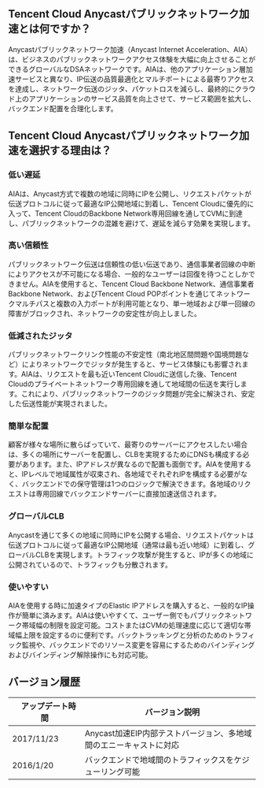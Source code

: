 ## Tencent Cloud Anycastパブリックネットワーク加速とは何ですか？
Anycastパブリックネットワーク加速（Anycast Internet Acceleration、AIA）は、ビジネスのパブリックネットワークアクセス体験を大幅に向上させることができるグローバルなDSAネットワークです。AIAは、他のアプリケーション層加速サービスと異なり、IP伝送の品質最適化とマルチポートによる最寄りアクセスを達成し、ネットワーク伝送のジッタ、パケットロスを減らし、最終的にクラウド上のアプリケーションのサービス品質を向上させて、サービス範囲を拡大し、バックエンド配置を合理化します。

## Tencent Cloud Anycastパブリックネットワーク加速を選択する理由は？
### 低い遅延
AIAは、Anycast方式で複数の地域に同時にIPを公開し、リクエストパケットが伝送プロトコルに従って最適なIP公開地域に到着し、Tencent Cloudに優先的に入って、Tencent CloudのBackbone Network専用回線を通してCVMに到達し、パブリックネットワークの混雑を避けて、遅延を減らす効果を実現します。

### 高い信頼性
パブリックネットワーク伝送は信頼性の低い伝送であり、通信事業者回線の中断によりアクセスが不可能になる場合、一般的なユーザーは回復を待つことしかできません。AIAを使用すると、Tencent Cloud Backbone Network、通信事業者Backbone Network、およびTencent Cloud POPポイントを通じてネットワークマルチパスと複数の入力ポートが利用可能となり、単一地域および単一回線の障害がブロックされ、ネットワークの安定性が向上しました。

### 低減されたジッタ
パブリックネットワークリンク性能の不安定性（南北地区間問題や国境問題など）によりネットワークでジッタが発生すると、サービス体験にも影響されます。AIAは、リクエストを最も近いTencent Cloudに送信した後、Tencent Cloudのプライベートネットワーク専用回線を通して地域間の伝送を実行します。これにより、パブリックネットワークのジッタ問題が完全に解決され、安定した伝送性能が実現されました。

### 簡単な配置
顧客が様々な場所に散らばっていて、最寄りのサーバーにアクセスしたい場合は、多くの場所にサーバーを配置し、CLBを実現するためにDNSも構成する必要があります。また、IPアドレスが異なるので配置も面倒です。AIAを使用すると、IPレベルで地域属性が収束され、各地域でそれぞれIPを構成する必要がなく、バックエンドでの保守管理は1つのロジックで解決できます。各地域のリクエストは専用回線でバックエンドサーバーに直接加速送信されます。

### グローバルCLB
Anycastを通じて多くの地域に同時にIPを公開する場合、リクエストパケットは伝送プロトコルに従って最適なIP公開地域（通常は最も近い地域）に到着し、グローバルCLBを実現します。トラフィック攻撃が発生すると、IPが多くの地域に公開されているので、トラフィックも分散されます。
### 使いやすい
AIAを使用する時に加速タイプのElastic IPアドレスを購入すると、一般的なIP操作が簡単に済みます。AIAは使いやすくて、ユーザー側でもパブリックネットワーク帯域幅の制限を設定可能。コストまたはCVMの処理速度に応じて適切な帯域幅上限を設定するのに便利です。バックトラッキングと分析のためのトラフィック監視や、バックエンドでのリソース変更を容易にするためのバインディングおよびバインディング解除操作にも対応可能。

## バージョン履歴

|　アップデート時間　|　バージョン説明　|
|---------|---------|
| 2017/11/23 | Anycast加速EIP内部テストバージョン、多地域間のエニーキャストに対応　|
| 2016/1/20 |バックエンドで地域間のトラフィックスをケジューリング可能　|


